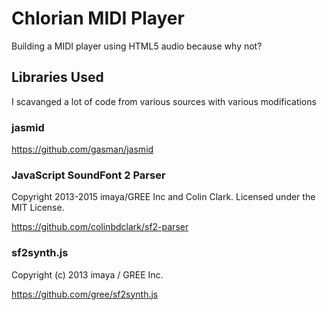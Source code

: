 # Chlorian MIDI Player

Building a MIDI player using HTML5 audio because why not?

## Libraries Used

I scavanged a lot of code from various sources with various modifications

### jasmid

https://github.com/gasman/jasmid


### JavaScript SoundFont 2 Parser

Copyright 2013-2015 imaya/GREE Inc and Colin Clark. Licensed under the MIT License.

https://github.com/colinbdclark/sf2-parser


### sf2synth.js

Copyright (c) 2013 imaya / GREE Inc.

https://github.com/gree/sf2synth.js